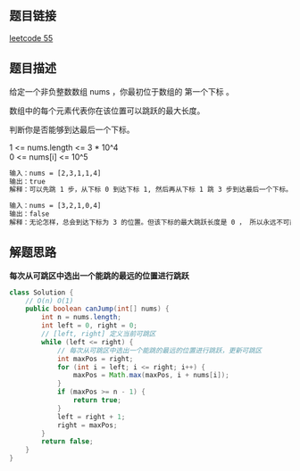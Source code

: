## 题目链接

[leetcode 55](https://leetcode.cn/problems/jump-game/)

## 题目描述

给定一个非负整数数组 nums ，你最初位于数组的 第一个下标 。  

数组中的每个元素代表你在该位置可以跳跃的最大长度。  

判断你是否能够到达最后一个下标。  

1 <= nums.length <= 3 * 10^4  
0 <= nums[i] <= 10^5  

```html
输入：nums = [2,3,1,1,4]
输出：true
解释：可以先跳 1 步，从下标 0 到达下标 1, 然后再从下标 1 跳 3 步到达最后一个下标。

输入：nums = [3,2,1,0,4]
输出：false
解释：无论怎样，总会到达下标为 3 的位置。但该下标的最大跳跃长度是 0 ， 所以永远不可能到达最后一个下标。
```

## 解题思路

**每次从可跳区中选出一个能跳的最远的位置进行跳跃**  

```JAVA
class Solution {
    // O(n) O(1)
    public boolean canJump(int[] nums) {
        int n = nums.length;
        int left = 0, right = 0;
        // [left, right] 定义当前可跳区
        while (left <= right) {
            // 每次从可跳区中选出一个能跳的最远的位置进行跳跃，更新可跳区
            int maxPos = right;
            for (int i = left; i <= right; i++) {
                maxPos = Math.max(maxPos, i + nums[i]);
            }
            if (maxPos >= n - 1) {
                return true;
            }
            left = right + 1;
            right = maxPos;
        }
        return false;
    }
}
```

